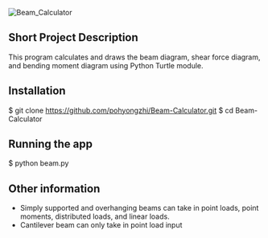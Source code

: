 ![Beam_Calculator](https://user-images.githubusercontent.com/79264302/202376779-6d958759-f925-439c-bbf1-eeb119e65bb6.png)

## Short Project Description
This program calculates and draws the beam diagram, shear force diagram, and bending moment diagram using Python Turtle module.

## Installation
$ git clone https://github.com/pohyongzhi/Beam-Calculator.git
$ cd Beam-Calculator

## Running the app
$ python beam.py

## Other information
- Simply supported and overhanging beams can take in point loads, point moments, distributed loads, and linear loads.
- Cantilever beam can only take in point load input
